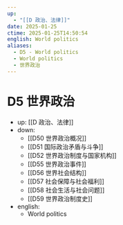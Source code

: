 ```yaml
---
up:
  - "[[D 政治、法律]]"
date: 2025-01-25
ctime: 2025-01-25T14:50:54
english: World politics
aliases:
  - D5 - World politics
  - World politics
  - 世界政治
---
```


# D5 世界政治

- up: [[D 政治、法律]]
- down:
	- [[D50 世界政治概况]]
	- [[D51 国际政治矛盾与斗争]]
	- [[D52 世界政治制度与国家机构]]
	- [[D55 世界政治事件]]
	- [[D56 世界社会结构]]
	- [[D57 社会保障与社会福利]]
	- [[D58 社会生活与社会问题]]
	- [[D59 世界政治制度史]]
- english:
	- World politics

